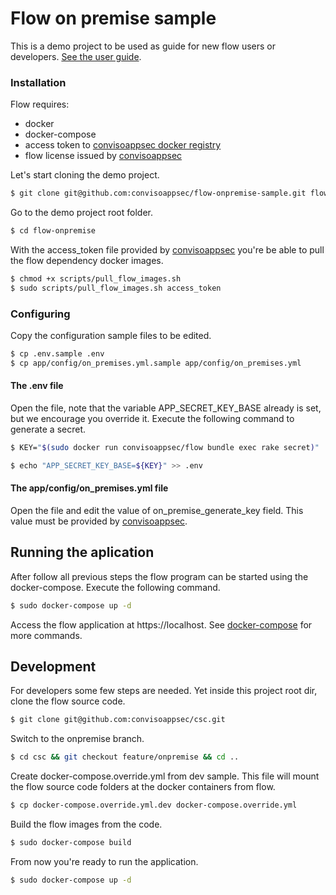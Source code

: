 # Flow on premise sample

This is a demo project to be used as guide for new flow users or developers. [See the user guide](https://conviso.pipz.help/flow-on-premise/).

### Installation

Flow requires:
  - docker
  - docker-compose
  - access token to [convisoappsec docker registry]
  - flow license issued by [convisoappsec]


Let's start cloning the demo project.
```sh
$ git clone git@github.com:convisoappsec/flow-onpremise-sample.git flow-onpremise
```
Go to the demo project root folder.
```sh
$ cd flow-onpremise
```
With the access_token file provided by [convisoappsec] you're be able to pull the flow
dependency docker images.
```sh
$ chmod +x scripts/pull_flow_images.sh
$ sudo scripts/pull_flow_images.sh access_token
```
### Configuring
Copy the configuration sample files to be edited.
```sh
$ cp .env.sample .env
$ cp app/config/on_premises.yml.sample app/config/on_premises.yml
```
#### The .env file
Open the file, note that the variable APP_SECRET_KEY_BASE already is set, but we encourage you override it.
Execute the following command to generate a secret.
```sh
$ KEY="$(sudo docker run convisoappsec/flow bundle exec rake secret)"
```
```sh
$ echo "APP_SECRET_KEY_BASE=${KEY}" >> .env
```

#### The app/config/on_premises.yml file
Open the file and edit the value of on_premise_generate_key field. This value
must be provided by [convisoappsec].

## Running the aplication

After follow all previous steps the flow program can be started using the
docker-compose. Execute the following command.
```sh
$ sudo docker-compose up -d
```
Access the flow application at https://localhost.
See [docker-compose] for more commands.

## Development
For developers some few steps are needed.
Yet inside this project root dir, clone the flow source code.
```sh
$ git clone git@github.com:convisoappsec/csc.git
```
Switch to the onpremise branch.
```sh
$ cd csc && git checkout feature/onpremise && cd ..
```
Create docker-compose.override.yml from dev sample. This file will mount the flow source code folders at the docker containers from flow.
```sh
$ cp docker-compose.override.yml.dev docker-compose.override.yml
```
Build the flow images from the code.
```sh
$ sudo docker-compose build
```
From now you're ready to run the application.
```sh
$ sudo docker-compose up -d
```
   [docker-compose]: <https://docs.docker.com/compose/>
   [docker]: <https://www.docker.com/>
   [convisoappsec]: <https://convisoappsec.com/>
   [convisoappsec docker registry]:<https://136214147921.dkr.ecr.us-west-2.amazonaws.com>
   

